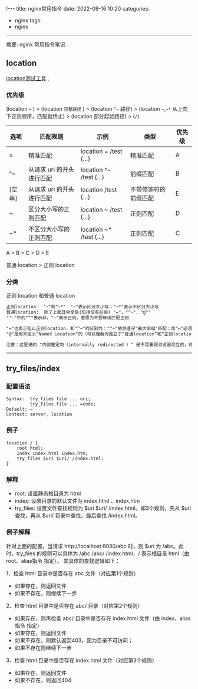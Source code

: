 !---
title: nginx常用指令
date: 2022-09-16 10:20
categories:
- nginx
tags:
- nginx
---
  
  
摘要: nginx 常用指令笔记
<!-- more -->

## location

[location测试工具](https://detailyang.github.io/nginx-location-match-visible/) ,

### 优先级

(location `=` ) > (location `完整路径` ) > (location `^~` 路径) > (location `~`,`~*` 从上向下正则顺序，匹配就终止) > (location 部分起始路径) > (`/`)


|选项|匹配规则|示例|类型|优先级|
|---|---|---|---|---|
|=|精准匹配|location = /test {...}|精准匹配 |A|
|^~|从请求 uri 的开头进行匹配|location ^~ /test {...}|前缀匹配 |B|
|[空串]|从请求 uri 的开头进行匹配|location /test {...}|不带修饰符的前缀匹配|E|
|~|区分大小写的正则匹配|location ~ /test {...}|正则匹配 |D|
|~*|不区分大小写的正则匹配|location ~* /test {...}|正则匹配 |C|

A > B > C > D > E

普通 location > 正则 location


### 分类

正则 location 和普通 location

```txt
正则location： "~"和"~*"："~"表示区分大小写；"~*"表示不区分大小写
普通location:  除了上面其余全是(包括没有前缀) "="，"^~"，"@""
"^~"中的"^"表示非，"~"表示正则，意思为不要继续匹配正则

"="也表示阻止正则location，和"^~"的区别为："^~"依然遵守"最大前缀"匹配；而"="必须是精准匹配。
"@"是用来定义"Named Location"的（可以理解为独立于“普通location”和“正则location”之外的第三种类型），这种“Named Location ”不是用来处理普通的HTTP 请求的，它是专门用来处理"内部重定向（internally redirected ）"请求的。

注意：这里说的 "内部重定向（internally redirected ）" 是不需要跟浏览器交互的，纯粹是服务端的一个转发行为。
```


---

## try_files/index

### 配置语法

```nginx
Syntax:  try_files file ... uri;
         try_files file ... =code;
Default: —
Context: server, location
```

### 例子

```nginx
location / {
    root html;
    index index.html index.htm;
    try_files $uri $uri/ /index.html;
}
```

### 解释

- root: 设置静态根目录为 html
- index: 设置目录的默认文件为 index.html 、index.htm
- try_files: 设置文件查找规则为 $uri $uri/ /index.html。即3个规则，先从 $uri 查找，再从 $uri/ 目录中查找，最后查找 /index.html。

### 例子解释

针对上面的配置，当请求 http://localhost:8080/abc 时，则 $uri 为 /abc。此时，try_files 的规则可以具体为 /abc /abc/ /index.html，/ 表示根目录 html（由 root、alias指令 指定）。
其具体的查找逻辑如下：

1、检查 html 目录中是否存在 abc 文件（对应第1个规则）

- 如果存在，则返回文件
- 如果不存在，则继续下一步

2、检查 html 目录中是否存在 abc/ 目录（对应第2个规则）

- 如果存在，则再检查 abc/ 目录中是否存在 index.html 文件（由 index、alias指令 指定）
- 如果存在，则返回文件
- 如果不存在，则默认返回403，因为目录不可访问；
- 如果不存在则继续下一步

3、检查 html 目录中是否存在 index.html 文件（对应第3个规则）

- 如果存在，则返回文件
- 如果不存在，则返回404

